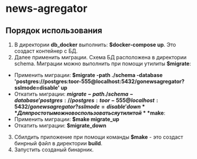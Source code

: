 # news-agregator
## Порядок использования
1. В директории **db_docker** выполнить:
**$docker-compose up**. 
Это создаст контейнер с БД.
2. Далее применить миграции. Схема БД расположена в директории schema. Миграции можно выполнить при помощи утилиты **$migrate**:
- Применить миграции: 
**$migrate -path ./schema -database 'postgres://postgres:toor-555@localhost:5432/gonewsagregator?sslmode=disable' up**
- Откатить миграции: 
**$migrate -path ./schema -database 'postgres://postgres:toor-555@localhost:5432/gonewsagregator?sslmode=disable' down**
Для простоты можно воспользоваться утилитой **$make**:
- Применить миграции: **$make migrate_up**
- Откатить миграции: **$migrate_down**
3. Сбилдить приложение при помощи команды **$make** - это создаст бинрный файл в директории **build**.
4. Запустить созданый бинарник. 